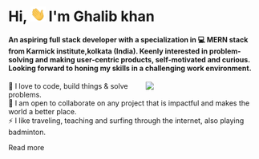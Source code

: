 
<h1 align="left">Hi, <img src="https://raw.githubusercontent.com/srikanta30/srikanta30/main/assets/wave.gif" width="30"> I'm Ghalib khan</h1>

<h4 align="left">An aspiring full stack developer with a specialization in 💻 MERN stack from Karmick institute,kolkata (India). Keenly interested in problem-solving and making user-centric products, self-motivated and curious. Looking forward to honing my skills in a challenging work environment.</h4>
<img align='right' src="https://c.tenor.com/aD7y5Tg9BzwAAAAC/web-design-modern-web-gif.gif" width="230">


<p align="left">
  🌱 I love to code, build things & solve problems. <br/>
   🤝 I am open to collaborate on any project that is impactful and makes the world a better place. <br/>
   ⚡ I like traveling, teaching and surfing through the internet, also playing badminton.<br/>
</p>
‎Read more
